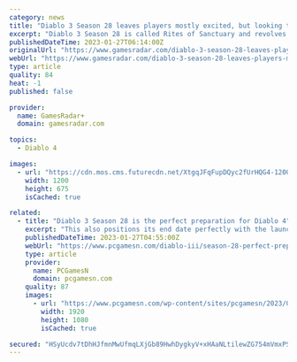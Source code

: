 ```yaml
---
category: news
title: "Diablo 3 Season 28 leaves players mostly excited, but looking toward Diablo 4"
excerpt: "Diablo 3 Season 28 is called Rites of Sanctuary and revolves around a newly found, ominous altar found deep within the woods. That's your glimpse of the story, but what that means for gameplay is that ..."
publishedDateTime: 2023-01-27T06:14:00Z
originalUrl: "https://www.gamesradar.com/diablo-3-season-28-leaves-players-mostly-excited-but-looking-toward-diablo-4/"
webUrl: "https://www.gamesradar.com/diablo-3-season-28-leaves-players-mostly-excited-but-looking-toward-diablo-4/"
type: article
quality: 84
heat: -1
published: false

provider:
  name: GamesRadar+
  domain: gamesradar.com

topics:
  - Diablo 4

images:
  - url: "https://cdn.mos.cms.futurecdn.net/XtgqJFqFupDQyc2fUrHQG4-1200-80.jpg"
    width: 1200
    height: 675
    isCached: true

related:
  - title: "Diablo 3 Season 28 is the perfect preparation for Diablo 4"
    excerpt: "This also positions its end date perfectly with the launch of Diablo 4 on June 2. This season’s thematic is the ‘Rites of Sanctuary,’ which thrusts players into the heart of the long-forgotten ..."
    publishedDateTime: 2023-01-27T04:55:00Z
    webUrl: "https://www.pcgamesn.com/diablo-iii/season-28-perfect-preparation-diablo-4"
    type: article
    provider:
      name: PCGamesN
      domain: pcgamesn.com
    quality: 87
    images:
      - url: "https://www.pcgamesn.com/wp-content/sites/pcgamesn/2023/01/diablo-3-season-28-ptr-rites-of-sanctuary.jpg"
        width: 1920
        height: 1080
        isCached: true

secured: "HSyUcdv7tDhHJfmnMwUfmqLXjGb89HwhDygkyV+xHAaNLtilewZG754mVmxPSPB+QBEaEviy1XHx1ZTyVf5EmSQjfUzax50ost1BKGW/AgFyeABtDDDhXcFYjzs9mUsJ54GGLxeicNzqor1O0A8mTWI22DJXVMqi+el2PA39YdPoL2w2vc6xTHIWjJVFPwZ6U72C1Y6A3llbjLa3UAWqYcj+++Y1FOcKKtkHbkP9n3TC1v5SPALsGIiaUvJZEEaULFtS22q9QQcCLQRzUBkiyaYYSQ9zMz9p6Ybc0PYmI6A7xS1LWDavZUQfs9DcgAgQj1s3Iwx3LDuJRrPyCv1Tc3+TFrXMdMyewykQoTL45nA=;ITpdWVORvIftHytKJMxYWw=="
---
```


